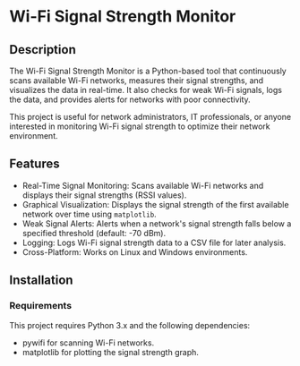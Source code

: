 # Wi-Fi Signal Strength Monitor

## Description

The Wi-Fi Signal Strength Monitor is a Python-based tool that continuously scans available Wi-Fi networks, measures their signal strengths, and visualizes the data in real-time. It also checks for weak Wi-Fi signals, logs the data, and provides alerts for networks with poor connectivity.

This project is useful for network administrators, IT professionals, or anyone interested in monitoring Wi-Fi signal strength to optimize their network environment.

## Features

- Real-Time Signal Monitoring: Scans available Wi-Fi networks and displays their signal strengths (RSSI values).
- Graphical Visualization: Displays the signal strength of the first available network over time using `matplotlib`.
- Weak Signal Alerts: Alerts when a network's signal strength falls below a specified threshold (default: -70 dBm).
- Logging: Logs Wi-Fi signal strength data to a CSV file for later analysis.
- Cross-Platform: Works on Linux and Windows environments.

## Installation

### Requirements

This project requires Python 3.x and the following dependencies:
- pywifi for scanning Wi-Fi networks.
- matplotlib for plotting the signal strength graph.
